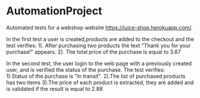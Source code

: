 # AutomationProject
Automated tests for a webshop website https://juice-shop.herokuapp.com/.

In the first test a user is created,products are added to the checkout and the test verifies:
  1). After purchasing two products the text "Thank you for your purchase!" appears.
  2). The total price of the purchase is equal to 3.87

In the second test, the user login to the web page with a previously created user, 
and is verified the status of the purchase. The test verifies:   
  1).Status of the purchase is "In transit".
  2).The list of purchased products has two items
  3).The price of each product is extracted, they are added and is validated if the result is equal to 2.88
